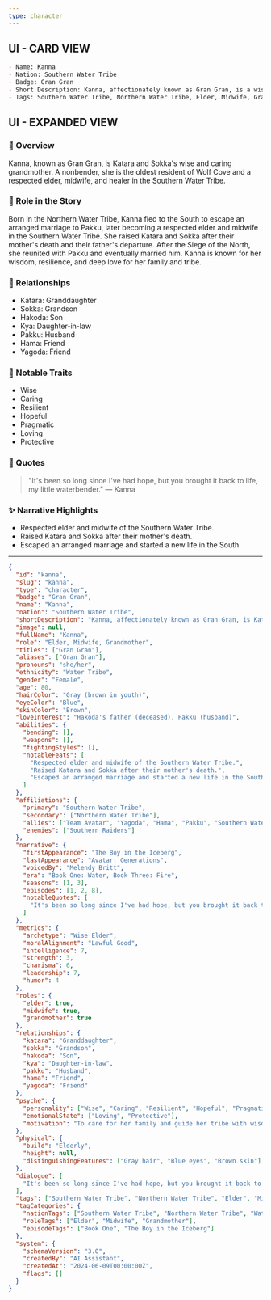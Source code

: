 ```yaml
---
type: character
---
```


## UI - CARD VIEW

```md
- Name: Kanna
- Nation: Southern Water Tribe
- Badge: Gran Gran
- Short Description: Kanna, affectionately known as Gran Gran, is a wise, loving, and protective elderly female nonbender who serves as Katara and Sokka's grandmother, midwife, and respected elder of the Southern Water Tribe.
- Tags: Southern Water Tribe, Northern Water Tribe, Elder, Midwife, Grandmother, Female, Nonbender, Wise, Protective, Book One, Book Three, Wolf Cove, Pakku
```

## UI - EXPANDED VIEW

### 📖 Overview

Kanna, known as Gran Gran, is Katara and Sokka's wise and caring grandmother. A nonbender, she is the oldest resident of Wolf Cove and a respected elder, midwife, and healer in the Southern Water Tribe.

### 🧩 Role in the Story

Born in the Northern Water Tribe, Kanna fled to the South to escape an arranged marriage to Pakku, later becoming a respected elder and midwife in the Southern Water Tribe. She raised Katara and Sokka after their mother's death and their father's departure. After the Siege of the North, she reunited with Pakku and eventually married him. Kanna is known for her wisdom, resilience, and deep love for her family and tribe.

### 🤝 Relationships

- Katara: Granddaughter
- Sokka: Grandson
- Hakoda: Son
- Kya: Daughter-in-law
- Pakku: Husband
- Hama: Friend
- Yagoda: Friend

### 🌟 Notable Traits

- Wise
- Caring
- Resilient
- Hopeful
- Pragmatic
- Loving
- Protective

### 💬 Quotes

> "It's been so long since I've had hope, but you brought it back to life, my little waterbender."
> — Kanna

### ✨ Narrative Highlights

- Respected elder and midwife of the Southern Water Tribe.
- Raised Katara and Sokka after their mother's death.
- Escaped an arranged marriage and started a new life in the South.

---
```json
{
  "id": "kanna",
  "slug": "kanna",
  "type": "character",
  "badge": "Gran Gran",
  "name": "Kanna",
  "nation": "Southern Water Tribe",
  "shortDescription": "Kanna, affectionately known as Gran Gran, is Katara and Sokka's wise and loving grandmother in the Southern Water Tribe.",
  "image": null,
  "fullName": "Kanna",
  "role": "Elder, Midwife, Grandmother",
  "titles": ["Gran Gran"],
  "aliases": ["Gran Gran"],
  "pronouns": "she/her",
  "ethnicity": "Water Tribe",
  "gender": "Female",
  "age": 80,
  "hairColor": "Gray (brown in youth)",
  "eyeColor": "Blue",
  "skinColor": "Brown",
  "loveInterest": "Hakoda's father (deceased), Pakku (husband)",
  "abilities": {
    "bending": [],
    "weapons": [],
    "fightingStyles": [],
    "notableFeats": [
      "Respected elder and midwife of the Southern Water Tribe.",
      "Raised Katara and Sokka after their mother's death.",
      "Escaped an arranged marriage and started a new life in the South."
    ]
  },
  "affiliations": {
    "primary": "Southern Water Tribe",
    "secondary": ["Northern Water Tribe"],
    "allies": ["Team Avatar", "Yagoda", "Hama", "Pakku", "Southern Water Tribe", "Northern Water Tribe"],
    "enemies": ["Southern Raiders"]
  },
  "narrative": {
    "firstAppearance": "The Boy in the Iceberg",
    "lastAppearance": "Avatar: Generations",
    "voicedBy": "Melendy Britt",
    "era": "Book One: Water, Book Three: Fire",
    "seasons": [1, 3],
    "episodes": [1, 2, 8],
    "notableQuotes": [
      "It's been so long since I've had hope, but you brought it back to life, my little waterbender."
    ]
  },
  "metrics": {
    "archetype": "Wise Elder",
    "moralAlignment": "Lawful Good",
    "intelligence": 7,
    "strength": 3,
    "charisma": 6,
    "leadership": 7,
    "humor": 4
  },
  "roles": {
    "elder": true,
    "midwife": true,
    "grandmother": true
  },
  "relationships": {
    "katara": "Granddaughter",
    "sokka": "Grandson",
    "hakoda": "Son",
    "kya": "Daughter-in-law",
    "pakku": "Husband",
    "hama": "Friend",
    "yagoda": "Friend"
  },
  "psyche": {
    "personality": ["Wise", "Caring", "Resilient", "Hopeful", "Pragmatic"],
    "emotionalState": ["Loving", "Protective"],
    "motivation": "To care for her family and guide her tribe with wisdom."
  },
  "physical": {
    "build": "Elderly",
    "height": null,
    "distinguishingFeatures": ["Gray hair", "Blue eyes", "Brown skin"]
  },
  "dialogue": [
    "It's been so long since I've had hope, but you brought it back to life, my little waterbender."
  ],
  "tags": ["Southern Water Tribe", "Northern Water Tribe", "Elder", "Midwife", "Grandmother", "Book One", "The Boy in the Iceberg"],
  "tagCategories": {
    "nationTags": ["Southern Water Tribe", "Northern Water Tribe", "Water Tribe"],
    "roleTags": ["Elder", "Midwife", "Grandmother"],
    "episodeTags": ["Book One", "The Boy in the Iceberg"]
  },
  "system": {
    "schemaVersion": "3.0",
    "createdBy": "AI Assistant",
    "createdAt": "2024-06-09T00:00:00Z",
    "flags": []
  }
}
